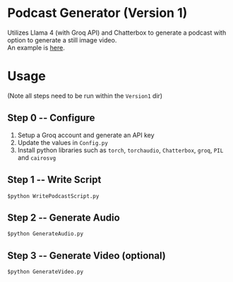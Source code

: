 # Podcast Generator (Version 1)
Utilizes Llama 4 (with Groq API) and Chatterbox to generate a podcast with option to generate a still image video.  
An example is [here](https://www.youtube.com/watch?v=-oJIJmt62U4).  
# Usage
(Note all steps need to be run within the `Version1` dir)
## Step 0 -- Configure  
1) Setup a Groq account and generate an API key
2) Update the values in `Config.py`
3) Install python libraries such as `torch`, `torchaudio`, `Chatterbox`, `groq`, `PIL` and `cairosvg`
## Step 1 -- Write Script
`$python WritePodcastScript.py`
## Step 2 -- Generate Audio
`$python GenerateAudio.py`
## Step 3 -- Generate Video (optional)
`$python GenerateVideo.py`